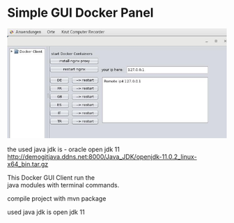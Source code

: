
Simple GUI Docker  Panel
============================================================   
![image](https://github.com/demogitjava/demodatabase/blob/master/screenshotguiserverpanel.jpg?raw=true)


the used java jdk is - oracle open jdk 11
http://demogitjava.ddns.net:8000/Java_JDK/openjdk-11.0.2_linux-x64_bin.tar.gz


This Docker GUI Client run the    
java modules with terminal commands.


compile project with
mvn package

used java jdk is 
open jdk 11

